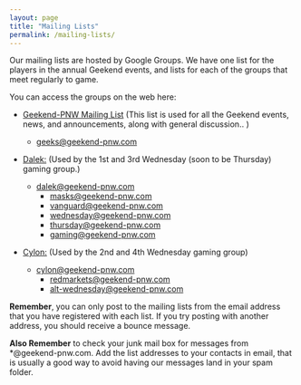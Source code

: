 ```yaml
---
layout: page
title: "Mailing Lists"
permalink: /mailing-lists/
---
```


Our mailing lists are hosted by Google Groups.  We have one list for the players in the annual Geekend events, and lists for each of the groups that meet regularly to game.

You can access the groups on the web here:

- [Geekend-PNW Mailing List](https://groups.google.com/a/geekend-pnw.com/d/forum/geeks) (This list is used for all the Geekend events, news, and announcements, along with general discussion..
)
  - [geeks@geekend-pnw.com](mailto:geeks@geekend-pnw.com)


- [Dalek:](https://groups.google.com/a/geekend-pnw.com/d/forum/dalek) (Used by the 1st and 3rd Wednesday (soon to be Thursday) gaming group.)
  - [dalek@geekend-pnw.com](mailto:dalek@geekend-pnw.com)
    - masks@geekend-pnw.com
    - vanguard@geekend-pnw.com
    - wednesday@geekend-pnw.com
    - thursday@geekend-pnw.com
    - gaming@geekend-pnw.com


- [Cylon:](https://groups.google.com/a/geekend-pnw.com/d/forum/cylon) (Used by the 2nd and 4th Wednesday gaming group)
  - [cylon@geekend-pnw.com](mailto:cylon@geekend-pnw.com)
    - redmarkets@geekend-pnw.com
    - alt-wednesday@geekend-pnw.com


**Remember**, you can only post to the mailing lists from the email address that you have registered with each list.  If you try posting with another address, you should receive a bounce message.

**Also Remember** to check your junk mail box for messages from *@geekend-pnw.com.  Add the list addresses to your contacts in email, that is usually a good way to avoid having our messages land in your spam folder.


